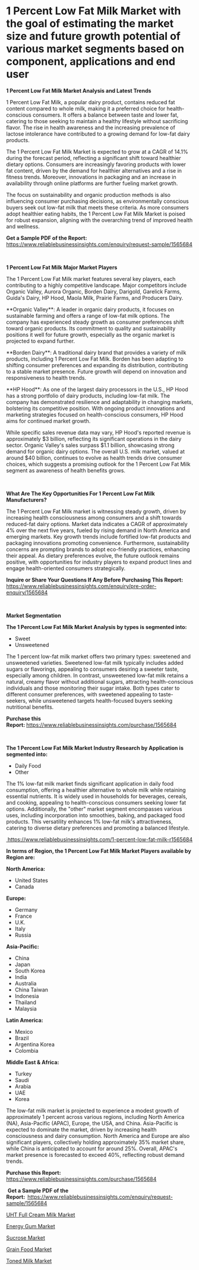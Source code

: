 <p><h1>1 Percent Low Fat Milk Market with the goal of estimating the market size and future growth potential of various market segments based on component, applications and end user</h1></p><p><strong>1 Percent Low Fat Milk Market Analysis and Latest Trends</strong></p>
<p><p>1 Percent Low Fat Milk, a popular dairy product, contains reduced fat content compared to whole milk, making it a preferred choice for health-conscious consumers. It offers a balance between taste and lower fat, catering to those seeking to maintain a healthy lifestyle without sacrificing flavor. The rise in health awareness and the increasing prevalence of lactose intolerance have contributed to a growing demand for low-fat dairy products.</p><p>The 1 Percent Low Fat Milk Market is expected to grow at a CAGR of 14.1% during the forecast period, reflecting a significant shift toward healthier dietary options. Consumers are increasingly favoring products with lower fat content, driven by the demand for healthier alternatives and a rise in fitness trends. Moreover, innovations in packaging and an increase in availability through online platforms are further fueling market growth. </p><p>The focus on sustainability and organic production methods is also influencing consumer purchasing decisions, as environmentally conscious buyers seek out low-fat milk that meets these criteria. As more consumers adopt healthier eating habits, the 1 Percent Low Fat Milk Market is poised for robust expansion, aligning with the overarching trend of improved health and wellness.</p></p>
<p><strong>Get a Sample PDF of the Report:&nbsp;</strong> <a href="https://www.reliablebusinessinsights.com/enquiry/request-sample/1565684?utm_campaign=62&utm_medium=2&utm_source=Github&utm_content=ia&utm_term=14022025&utm_id=1-percent-low-fat-milk">https://www.reliablebusinessinsights.com/enquiry/request-sample/1565684</a></p>
<p>&nbsp;</p>
<p><strong>1 Percent Low Fat Milk Major Market Players</strong></p>
<p><p>The 1 Percent Low Fat Milk market features several key players, each contributing to a highly competitive landscape. Major competitors include Organic Valley, Aurora Organic, Borden Dairy, Darigold, Garelick Farms, Guida's Dairy, HP Hood, Maola Milk, Prairie Farms, and Producers Dairy.</p><p>**Organic Valley**: A leader in organic dairy products, it focuses on sustainable farming and offers a range of low-fat milk options. The company has experienced steady growth as consumer preferences shift toward organic products. Its commitment to quality and sustainability positions it well for future growth, especially as the organic market is projected to expand further.</p><p>**Borden Dairy**: A traditional dairy brand that provides a variety of milk products, including 1 Percent Low Fat Milk. Borden has been adapting to shifting consumer preferences and expanding its distribution, contributing to a stable market presence. Future growth will depend on innovation and responsiveness to health trends.</p><p>**HP Hood**: As one of the largest dairy processors in the U.S., HP Hood has a strong portfolio of dairy products, including low-fat milk. The company has demonstrated resilience and adaptability in changing markets, bolstering its competitive position. With ongoing product innovations and marketing strategies focused on health-conscious consumers, HP Hood aims for continued market growth.</p><p>While specific sales revenue data may vary, HP Hood's reported revenue is approximately $3 billion, reflecting its significant operations in the dairy sector. Organic Valley's sales surpass $1.1 billion, showcasing strong demand for organic dairy options. The overall U.S. milk market, valued at around $40 billion, continues to evolve as health trends drive consumer choices, which suggests a promising outlook for the 1 Percent Low Fat Milk segment as awareness of health benefits grows.</p></p>
<p>&nbsp;</p>
<p><strong>What Are The Key Opportunities For 1 Percent Low Fat Milk Manufacturers?</strong></p>
<p><p>The 1 Percent Low Fat Milk market is witnessing steady growth, driven by increasing health consciousness among consumers and a shift towards reduced-fat dairy options. Market data indicates a CAGR of approximately 4% over the next five years, fueled by rising demand in North America and emerging markets. Key growth trends include fortified low-fat products and packaging innovations promoting convenience. Furthermore, sustainability concerns are prompting brands to adopt eco-friendly practices, enhancing their appeal. As dietary preferences evolve, the future outlook remains positive, with opportunities for industry players to expand product lines and engage health-oriented consumers strategically.</p></p>
<p><strong>Inquire or Share Your Questions If Any Before Purchasing This Report:</strong> <a href="https://www.reliablebusinessinsights.com/enquiry/pre-order-enquiry/1565684?utm_campaign=62&utm_medium=2&utm_source=Github&utm_content=ia&utm_term=14022025&utm_id=1-percent-low-fat-milk">https://www.reliablebusinessinsights.com/enquiry/pre-order-enquiry/1565684</a></p>
<p>&nbsp;</p>
<p><strong>Market Segmentation</strong></p>
<p><strong>The 1 Percent Low Fat Milk Market Analysis by types is segmented into:</strong></p>
<p><ul><li>Sweet</li><li>Unsweetened</li></ul></p>
<p><p>The 1 percent low-fat milk market offers two primary types: sweetened and unsweetened varieties. Sweetened low-fat milk typically includes added sugars or flavorings, appealing to consumers desiring a sweeter taste, especially among children. In contrast, unsweetened low-fat milk retains a natural, creamy flavor without additional sugars, attracting health-conscious individuals and those monitoring their sugar intake. Both types cater to different consumer preferences, with sweetened appealing to taste-seekers, while unsweetened targets health-focused buyers seeking nutritional benefits.</p></p>
<p><strong>Purchase this Report:&nbsp;</strong><a href="https://www.reliablebusinessinsights.com/purchase/1565684?utm_campaign=62&utm_medium=2&utm_source=Github&utm_content=ia&utm_term=14022025&utm_id=1-percent-low-fat-milk">https://www.reliablebusinessinsights.com/purchase/1565684</a></p>
<p>&nbsp;</p>
<p><strong>The 1 Percent Low Fat Milk Market Industry Research by Application is segmented into:</strong></p>
<p><ul><li>Daily Food</li><li>Other</li></ul></p>
<p><p>The 1% low-fat milk market finds significant application in daily food consumption, offering a healthier alternative to whole milk while retaining essential nutrients. It is widely used in households for beverages, cereals, and cooking, appealing to health-conscious consumers seeking lower fat options. Additionally, the "other" market segment encompasses various uses, including incorporation into smoothies, baking, and packaged food products. This versatility enhances 1% low-fat milk's attractiveness, catering to diverse dietary preferences and promoting a balanced lifestyle.</p></p>
<p><a href="https://www.reliablebusinessinsights.com/1-percent-low-fat-milk-r1565684?utm_campaign=62&utm_medium=2&utm_source=Github&utm_content=ia&utm_term=14022025&utm_id=1-percent-low-fat-milk">&nbsp;https://www.reliablebusinessinsights.com/1-percent-low-fat-milk-r1565684</a></p>
<p><strong>In terms of Region, the 1 Percent Low Fat Milk Market Players available by Region are:</strong></p>
<p>
    <p> <strong> North America: </strong>
        <ul>
            <li>United States</li>
            <li>Canada</li>
        </ul>
        </p> 
    <p> <strong> Europe: </strong>
        <ul>
            <li>Germany</li>
            <li>France</li>
            <li>U.K.</li>
            <li>Italy</li>
            <li>Russia</li>
        </ul>
        </p> 
    <p> <strong> Asia-Pacific: </strong>
        <ul>
            <li>China</li>
            <li>Japan</li>
            <li>South Korea</li>
            <li>India</li>
            <li>Australia</li>
            <li>China Taiwan</li>
            <li>Indonesia</li>
            <li>Thailand</li>
            <li>Malaysia</li>
        </ul>
        </p> 
    <p> <strong> Latin America: </strong>
        <ul>
            <li>Mexico</li>
            <li>Brazil</li>
            <li>Argentina Korea</li>
            <li>Colombia</li>
        </ul>
        </p> 
    <p> <strong> Middle East & Africa: </strong>
        <ul>
            <li>Turkey</li>
            <li>Saudi</li>
            <li>Arabia</li>
            <li>UAE</li>
            <li>Korea</li>
        </ul>
    </p>
    </p>
<p><p>The low-fat milk market is projected to experience a modest growth of approximately 1 percent across various regions, including North America (NA), Asia-Pacific (APAC), Europe, the USA, and China. Asia-Pacific is expected to dominate the market, driven by increasing health consciousness and dairy consumption. North America and Europe are also significant players, collectively holding approximately 35% market share, while China is anticipated to account for around 25%. Overall, APAC's market presence is forecasted to exceed 40%, reflecting robust demand trends.</p></p>
<p><strong>Purchase this Report: </strong><a href="https://www.reliablebusinessinsights.com/purchase/1565684?utm_campaign=62&utm_medium=2&utm_source=Github&utm_content=ia&utm_term=14022025&utm_id=1-percent-low-fat-milk">https://www.reliablebusinessinsights.com/purchase/1565684</a></p>
<p>&nbsp;<strong>Get a Sample PDF of the Report:&nbsp;&nbsp;</strong><a href="https://www.reliablebusinessinsights.com/enquiry/request-sample/1565684?utm_campaign=62&utm_medium=2&utm_source=Github&utm_content=ia&utm_term=14022025&utm_id=1-percent-low-fat-milk">https://www.reliablebusinessinsights.com/enquiry/request-sample/1565684</a></p>
<p><strong></strong></p>
<p><p><a href="https://github.com/vilolakoreni/Market-Research-Report-List-1/blob/main/uht-full-cream-milk-market.md?utm_campaign=62&utm_medium=2&utm_source=Github&utm_content=ia&utm_term=14022025&utm_id=1-percent-low-fat-milk">UHT Full Cream Milk Market</a></p><p><a href="https://github.com/miottaredlin79/Market-Research-Report-List-1/blob/main/energy-gum-market.md?utm_campaign=62&utm_medium=2&utm_source=Github&utm_content=ia&utm_term=14022025&utm_id=1-percent-low-fat-milk">Energy Gum Market</a></p><p><a href="https://github.com/rrapajecundi/Market-Research-Report-List-1/blob/main/sucrose-market.md?utm_campaign=62&utm_medium=2&utm_source=Github&utm_content=ia&utm_term=14022025&utm_id=1-percent-low-fat-milk">Sucrose Market</a></p><p><a href="https://github.com/buqjavesora/Market-Research-Report-List-1/blob/main/grain-food-market.md?utm_campaign=62&utm_medium=2&utm_source=Github&utm_content=ia&utm_term=14022025&utm_id=1-percent-low-fat-milk">Grain Food Market</a></p><p><a href="https://github.com/paljuhubeyde/Market-Research-Report-List-1/blob/main/toned-milk-market.md?utm_campaign=62&utm_medium=2&utm_source=Github&utm_content=ia&utm_term=14022025&utm_id=1-percent-low-fat-milk">Toned Milk Market</a></p></p>